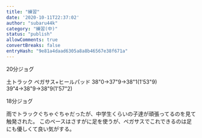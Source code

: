 ```yaml
---
title: "練習"
date: '2020-10-11T22:37:02'
author: "subaru44k"
category: "練習(中)"
status: "publish"
allowComments: true
convertBreaks: false
entryHash: "9e81a4daad6305a8a8b46567e38f671a"
---
```

20分ジョグ

土トラック
ペガサス+ヒールパッド
38"0→37"9→38"1(1'53"9)
39"4→38"9→38"9(1'57"2)

18分ジョグ

雨でトラックぐちゃぐちゃだったが、中学生くらいの子達が頑張ってるのを見て触発された。
このペースはさすがに足を使うが、ペガサスでこれできるのは足にも優しくて良い気がする。
